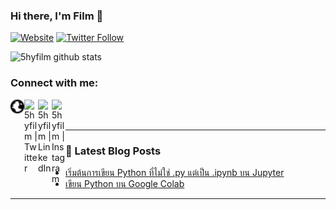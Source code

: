 ### Hi there, I'm Film 👋

[![Website](https://img.shields.io/website?label=5hyfilm.github.io&style=for-the-badge&url=https%3A%2F%2Fcodestackr.com)](https://5hyfilm.github.io/)
[![Twitter Follow](https://img.shields.io/twitter/follow/5hyfilm?color=1DA1F2&logo=twitter&style=for-the-badge)](https://twitter.com/intent/follow?original_referer=https%3A%2F%2Fgithub.com%2FcodeSTACKr&screen_name=codeSTACKr)


![5hyfilm github stats](https://github-readme-stats.vercel.app/api?username=5hyfilm&show_icons=true&theme=synthwave)
### Connect with me:

[<img align="left" alt="codeSTACKr.com" width="22px" src="https://raw.githubusercontent.com/iconic/open-iconic/master/svg/globe.svg" />][website]

[<img align="left" alt="5hyfilm | Twitter" width="22px" src="https://cdn.jsdelivr.net/npm/simple-icons@v3/icons/twitter.svg" />][twitter]
[<img align="left" alt="5hyfilm | LinkedIn" width="22px" src="https://cdn.jsdelivr.net/npm/simple-icons@v3/icons/linkedin.svg" />][linkedin]
[<img align="left" alt="5hyfilm | Instagram" width="22px" src="https://cdn.jsdelivr.net/npm/simple-icons@v3/icons/instagram.svg" />][instagram]


<br />
<br />

---


### 📕 Latest Blog Posts

<!-- BLOG-POST-LIST:START -->
- [เริ่มต้นการเขียน Python ที่ไม่ใช่ .py แต่เป็น .ipynb บน Jupyter](https://medium.com/tech-as-source/%E0%B9%80%E0%B8%A3%E0%B8%B4%E0%B9%88%E0%B8%A1%E0%B8%95%E0%B9%89%E0%B8%99%E0%B8%81%E0%B8%B2%E0%B8%A3%E0%B9%80%E0%B8%82%E0%B8%B5%E0%B8%A2%E0%B8%99-python-%E0%B8%97%E0%B8%B5%E0%B9%88%E0%B9%84%E0%B8%A1%E0%B9%88%E0%B9%83%E0%B8%8A%E0%B9%88-py-%E0%B9%81%E0%B8%95%E0%B9%88%E0%B9%80%E0%B8%9B%E0%B9%87%E0%B8%99-ipynb-%E0%B8%9A%E0%B8%99-jupyter-f290c7efe51c)
- [เขียน Python บน Google Colab](https://medium.com/tech-as-source/%E0%B9%80%E0%B8%82%E0%B8%B5%E0%B8%A2%E0%B8%99-python-%E0%B8%9A%E0%B8%99-google-colab-9c0c7eb2b4cb)
<!-- BLOG-POST-LIST:END -->

---


[website]: https://5hyfilm.github.io/
[twitter]: https://twitter.com/5hyfilm
[instagram]: https://instagram.com/5hyfilm
[linkedin]: https://www.linkedin.com/in/waranthornchansawang/
